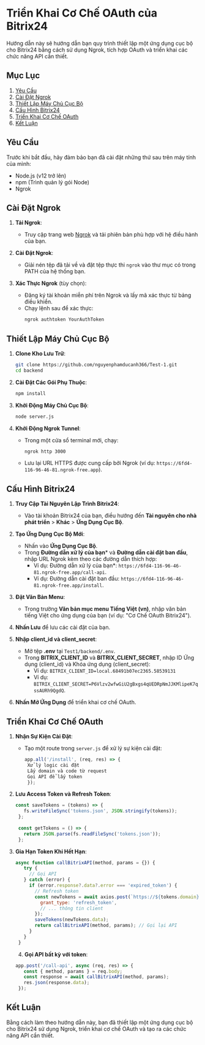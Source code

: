 # Triển Khai Cơ Chế OAuth của Bitrix24

Hướng dẫn này sẽ hướng dẫn bạn quy trình thiết lập một ứng dụng cục bộ cho Bitrix24 bằng cách sử dụng Ngrok, tích hợp OAuth và triển khai các chức năng API cần thiết.

## Mục Lục

1. [Yêu Cầu](#yêu-cầu)
2. [Cài Đặt Ngrok](#cài-đặt-ngrok)
3. [Thiết Lập Máy Chủ Cục Bộ](#thiết-lập-máy-chủ-cục-bộ)
4. [Cấu Hình Bitrix24](#cấu-hình-bitrix24)
5. [Triển Khai Cơ Chế OAuth](#triển-khai-cơ-chế-oauth)
6. [Kết Luận](#kết-luận)

## Yêu Cầu

Trước khi bắt đầu, hãy đảm bảo bạn đã cài đặt những thứ sau trên máy tính của mình:

- Node.js (v12 trở lên)
- npm (Trình quản lý gói Node)
- Ngrok

## Cài Đặt Ngrok

1. **Tải Ngrok**:
   - Truy cập trang web [Ngrok](https://ngrok.com/download) và tải phiên bản phù hợp với hệ điều hành của bạn.

2. **Cài Đặt Ngrok**:
   - Giải nén tệp đã tải về và đặt tệp thực thi `ngrok` vào thư mục có trong PATH của hệ thống bạn.

3. **Xác Thực Ngrok** (tùy chọn):
   - Đăng ký tài khoản miễn phí trên Ngrok và lấy mã xác thực từ bảng điều khiển.
   - Chạy lệnh sau để xác thực:
     ```bash
     ngrok authtoken YourAuthToken
     ```

## Thiết Lập Máy Chủ Cục Bộ

1. **Clone Kho Lưu Trữ**:
   ```bash
   git clone https://github.com/nguyenphamducanh366/Test-1.git
   cd backend
   ```

2. **Cài Đặt Các Gói Phụ Thuộc**:
   ```bash
   npm install
   ```

3. **Khởi Động Máy Chủ Cục Bộ**:
   ```bash
   node server.js
   ```

4. **Khởi Động Ngrok Tunnel**:
   - Trong một cửa sổ terminal mới, chạy:
     ```bash
     ngrok http 3000
     ```
   - Lưu lại URL HTTPS được cung cấp bởi Ngrok (ví dụ: `https://6fd4-116-96-46-81.ngrok-free.app`).

## Cấu Hình Bitrix24

1. **Truy Cập Tài Nguyên Lập Trình Bitrix24**:
   - Vào tài khoản Bitrix24 của bạn, điều hướng đến **Tài nguyên cho nhà phát triển** > **Khác** > **Ứng Dụng Cục Bộ**.

2. **Tạo Ứng Dụng Cục Bộ Mới**:
   - Nhấn vào **Ứng Dụng Cục Bộ**.
   - Trong **Đường dẫn xử lý của bạn*** và **Đường dẫn cài đặt ban đầu**, nhập URL Ngrok kèm theo các đường dẫn thích hợp:
     - Ví dụ: Đường dẫn xử lý của bạn*: `https://6fd4-116-96-46-81.ngrok-free.app/call-api`.
     - Ví dụ: Đường dẫn cài đặt ban đầu: `https://6fd4-116-96-46-81.ngrok-free.app/install`.

3. **Đặt Văn Bản Menu**:
   - Trong trường **Văn bản mục menu Tiếng Việt (vn)**, nhập văn bản tiếng Việt cho ứng dụng của bạn (ví dụ: "Cơ Chế OAuth Bitrix24").

4. **Nhấn Lưu** để lưu các cài đặt của bạn.

5. **Nhập client_id và client_secret**:
   - Mở tệp **.env** tại `Test1/backend/.env`.
   - Trong **BITRIX_CLIENT_ID** và **BITRIX_CLIENT_SECRET**, nhập ID Ứng dụng (client_id) và Khóa ứng dụng (client_secret):
     - Ví dụ: `BITRIX_CLIENT_ID=local.68491b07ec2365.58539131`
     - Ví dụ: `BITRIX_CLIENT_SECRET=P6Vlzv2wfwGiU2gBxgs4qUEDRpNmJJKMlipeK7qssAURh9QgdQ`.

6. **Nhấn Mở Ứng Dụng** để triển khai cơ chế OAuth.
   
## Triển Khai Cơ Chế OAuth

1. **Nhận Sự Kiện Cài Đặt**:
   - Tạo một route trong `server.js` để xử lý sự kiện cài đặt:
     ```javascript
     app.all('/install', (req, res) => {
      Xử lý logic cài đặt
      Lấy domain và code từ request
      Gọi API để lấy token
      });
     ```

2. **Lưu Access Token và Refresh Token**:
   
     ```javascript
     const saveTokens = (tokens) => {
        fs.writeFileSync('tokens.json', JSON.stringify(tokens));
      };
      
      const getTokens = () => {
        return JSON.parse(fs.readFileSync('tokens.json'));
      };
     ```

3. **Gia Hạn Token Khi Hết Hạn**:
     ```javascript
     async function callBitrixAPI(method, params = {}) {
        try {
          // Gọi API
        } catch (error) {
          if (error.response?.data?.error === 'expired_token') {
            // Refresh token
            const newTokens = await axios.post(`https://${tokens.domain}/oauth/token/`, {
              grant_type: 'refresh_token',
              // ... thông tin client
            });
            saveTokens(newTokens.data);
            return callBitrixAPI(method, params); // Gọi lại API
          }
        }
      }
     ```
     4. **Gọi API bất kỳ với token**:
     ```javascript
     app.post('/call-api', async (req, res) => {
        const { method, params } = req.body;
        const response = await callBitrixAPI(method, params);
        res.json(response.data);
      });
     ```

## Kết Luận

Bằng cách làm theo hướng dẫn này, bạn đã thiết lập một ứng dụng cục bộ cho Bitrix24 sử dụng Ngrok, triển khai cơ chế OAuth và tạo ra các chức năng API cần thiết.
